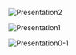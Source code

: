 ![Presentation2](https://github.com/giaptai/microservice-hrm/assets/102518847/2c7d3e19-6e1e-41fe-9210-25529ed7e244)

![Presentation1](https://github.com/giaptai/microservice-hrm/assets/102518847/4e5442a1-1e66-44ce-9684-7c787f0236d6)

![Presentation0-1](https://github.com/giaptai/microservice-hrm/assets/102518847/c6446dda-0df1-40ff-8ba6-c58476f5ba73)
